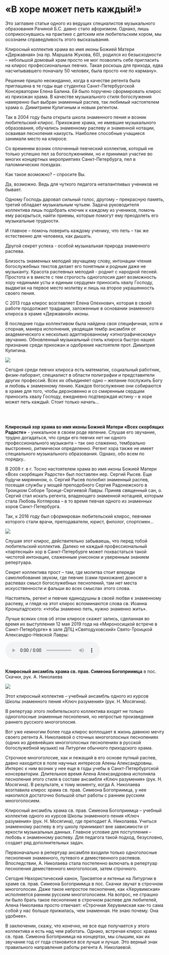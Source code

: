 <h1>«В хоре может петь каждый!»</h1>
<p>
Это заглавие  статьи одного из ведущих специалистов музыкального образования Рачиной Б.С. давно стало афоризмом. Однако, лишь соприкоснувшись на практике с детским или любительским хором, мы осознаем справедливость этого высказывания.</p>

<p>Клиросный коллектив храма во имя иконы Божией Матери «Державная» (на пр. Маршала Жукова, 60), родился из безысходности – небольшой домовый храм просто не мог позволить себе пригласить на клирос профессиональных певчих. Такая роскошь для прихода, едва насчитывавшего поначалу 50 человек, была просто «не по карману». </p>



<p>Решение пришло неожиданно, когда в качестве регента была приглашена в те годы еще студентка Санкт-Петербургской Консерватории Елена Балина. Ей было поручено сформировать клирос из прихожан храма. В качестве музыкального стиля богослужения намеренно был выбран знаменный распев, так любимый настоятелем храма о. Димитрием Кулигиным и новым регентом.</p>
<p>Так в 2004 году была открыта школа знаменного пения и возник любительский клирос. Прихожане храма, не имевшие музыкального образования, обучались знаменному распеву и знаменной нотации, осваивая песнопения наизусть. Наиболее способные учащиеся занимали место на клиросе.</p>
<p>Со временем возник сплоченный певческий коллектив, который не только успешно пел за богослужениями, но и принимал участие во многих концертных мероприятиях Санкт-Петербурга, пел в паломнических поездках. </p>
<p>Как такое возможно? – спросите Вы.</p>
<p>Да, возможно. Ведь для чуткого педагога неталантливых учеников не бывает. </p>
<p>Одному Господь даровал сильный голос, другому – прекрасную память, третий обладает музыкальным чутьем. Задача руководителя коллектива лишь подобрать ключик к каждому из учеников, помочь ему раскрыться, найти приемы, которые помогут ему преодолеть его музыкальные трудности. </p>
<p>И главное – помочь поверить каждому ученику, что петь – так же естественно для человека, как дышать.</p>
<p>Другой секрет успеха - особой музыкальная  природа знаменного распева. </p>
<p>Близость знаменных мелодий звучащему слову, интонации чтения богослужебных текстов делает его понятным и родным даже не музыканту.  Красота распевных мелодий - роднит с народной песней. Простота и в вместе с тем строгость одноголосия дает возможность хору «едиными усты и единым сердцем» приносить хвалу Господу, выдвигая на первое место молитву и лишь на второе украшенность своего пения.</p>
<p>С 2013 года клирос возглавляет Елена Олехнович, которая в своей работе продолжает традиции, заложенные в основании знаменного клироса в храме «Державной» иконы. </p>
<p>В последние годы коллективом была найдена своя специфичная, хотя и спорная, манера исполнения, уводящая тембр ансамбля от академического к  несколько адаптированному «этнографическому» звучанию. Обновленный музыкальный стиль клироса быстро нашел признание среди прихожан и одобрение настоятеля прот. Димитрия Кулигина. </p>
<img src="https://raw.githubusercontent.com/Max1992/fde-storage/master/pictures/participants/kliros-derzhavnaya.jpg" class="photo" />


<p>Сегодня среди певчих клироса есть математик, социальный работник, физик-лаборант, специалист в области полиграфии и представители других профессий. Всех их объединяет одно – желание послужить Богу и любовь к знаменному пению. Каждое богослужение они собираются в храме для того, чтобы дерзновенно и со смиренным сердцем приносить хвалу Господу, ежедневно подтверждая истину – в хоре может петь каждый. Стоит только начать...</p>
<br />
<br />
<p><b>Клиросный хор храма во имя иконы Божией Матери «Всех скорбящих Радосте»</b> - уникальное в своем роде явление. Слушая его звучание, трудно догадаться, что среди его певчих нет ни одного профессионального музыканта – так оно слаженно, тембрально выстроенно, ритмически определенно. Регент хора также не имеет специального музыкального образования.
Однако, обо всем по порядку..</p>
<p>В 2009 г. в г. Тосно настоятелем храма во имя иконы Божией Матери «Всех скорбящих Радосте» был поставлен иер. Сергий Рысев. Еще будучи мирянином, о. Сергий Рысев полюбил знаменный распев, посещая службы у мощей преподобного Сергия Радонежского в Троицком Соборе Троице-Сергиевой Лавры. Приняв священный сан, о. Сергий стал искать регента, владеющего знаменной нотацией, которым стала Любовь Котлярова – в то время певчая одного из знаменных хоров Санкт-Петербурга. </p>
<p>Так, к 2016 году был сформирован любительский клирос, певчими которого стали врачи, преподаватели, юрист, филолог, спортсмен...</p>
<img src="https://raw.githubusercontent.com/Max1992/fde-storage/master/pictures/participants/tosno.jpg" class="photo" />


<p>Слушая этот клирос, действительно забываешь, что перед тобой любительский коллектив. Далеко не каждый профессиональный «партесный» хор в Санкт-Петербурге может похвастаться такой чистотой интонации, слаженным унисоном и уверенным знанием репертуара.</p>

<p>Секрет коллектива прост – там, где молитва стоит впереди самолюбования звуком, где певчие (сами прихожане) доносят в распевах смысл богослужебных песнопений, там нет места искусственности и фальши во всех смыслах этого слова.</p>
<p>Настоятель, регент и певчие единодушны в своей любви к знаменному распеву, и глядя на этот клирос вспоминаются слова св. Иоанна Кронштадтского: «чтобы знаменно петь, нужно знаменно жить».</p>
<p>Лучше всяких слов об этом клиросе скажет запись, сделанная во время их выступления 12 мая 2019 года на «Мироносицкой встрече в Санкт-Петербурге» в зале ДПЦ «Святодуховский» Свято-Троицкой Александро-Невской Лавры:</p>
<audio controls>
<source src="https://raw.githubusercontent.com/Max1992/fde-storage/master/files/choir.mp3" type="audio/mpeg">
</audio>
<br />
<br />
<p><b>Клиросный ансамбль храма св. прав. Симеона Богоприимца</b> в пос. Скачки, рук. А. Николаева</p>
<img src="https://raw.githubusercontent.com/Max1992/fde-storage/master/pictures/participants/skachki.jpg" class="photo" />
<p>Этот клиросный коллектив – учебный ансамбль одного из курсов Школы знаменного пения «Ключ разумения» (рук. Н. Мосягина).</p>
<p>В репертуар этого любительского коллектива входят не только одноголосные знаменные песнопения, но непростые  произведения раннего русского многоголосия. </p>
<p>Вот уже немногим  более года клирос воплощает в жизнь давнюю мечту своего регента А. Николаевой о сточных многоголосных песнопениях  (одних из древнейших многоголосных песнопениях в  русской богослужебной музыке) на Литургии обычного приходского храма. </p>
<p>Строчное многоголосие, как и лежащий в его основе путный распев, давно находится в поле научных интересов Алены Александровны. Интерес к ним возник у нее еще в годы учебы в Санкт-Петербургской консерватории. Длительное время Алена Александровна исполняла песнопения этого стиля в составе ансамбля «Ключ разумения» (рук. Н. Мосягина). В результате, к тому моменту, когда А. Николаева возглавила клирос храма св. прав. Симеона Богоприимца, у нее накопился достаточно большой опыт работы с ранним русским многоголосием.</p>
<p>Клиросный ансамбль храма св. прав. Симеона Богоприимца – учебный коллектив одного из курсов Школы знаменного пения «Ключ разумения» (рук. Н. Мосягина), где преподает А. Николаева. Учиться знаменному распеву в эту школу принимают вне зависимости от яркости музыкальных данных. Главное условие для поступления – любовь к знаменному распеву. Для педагога такой подход, безусловно, создает ряд дополнительных задач. </p>


 <p>Первоначально в репертуар ансамбля входили только одноголосные песнопения знаменного, путевого и демественного распевов. Впоследствии, А. Николаева стала постепенно включать в репертуар песнопения демественного многоголосия, затем строчного. </p>

<p>Сегодня Нвхористический канон, Трисвятое и ектеньи на Литургии в храме  св. прав. Симеона Богоприимца в пос. Скачки звучат в строчном многоголосии. Даже такое непростое песнопение, как «Херувимская» исполняется ранним русским многоголосием. На вопрос, не страшно ли было брать такое песнопение в строчном распеве для любителей, Алена Николаева просто отвечает: «Строчная Херувимская как-то сама собой у нас больше прижилась, чем знаменная. Не знаю почему. Она удобнее». </p>
 
<p>В заключении, скажу, что конечно, не все еще получается у этого коллектива и есть над чем работать. Однако, встречая клирос храма св. прав. Симеона Богоприимца на концертах, мы слышим, как их звучание год от года становится все лучше и лучше. Это верный знак правильного направления работы регента А. Николаевой.</p>

